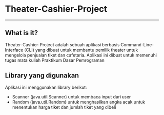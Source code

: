 # Theater-Cashier-Project
----------


## What is it?
Theater-Cashier-Project adalah sebuah aplikasi berbasis Command-Line-Interface (CLI) yang dibuat untuk membantu pemilik theater untuk mengelola penjualan tiket dan cafetaria. Aplikasi ini dibuat untuk memenuhi tugas mata kuliah Praktikum Dasar Pemrograman

## Library yang digunakan
Aplikasi ini menggunakan library berikut:
- Scanner   (java.util.Scanner) untuk membaca input dari user 
- Random    (java.util.Random)  untuk menghasilkan angka acak untuk menentukan harga tiket dan jumlah tiket yang dibeli